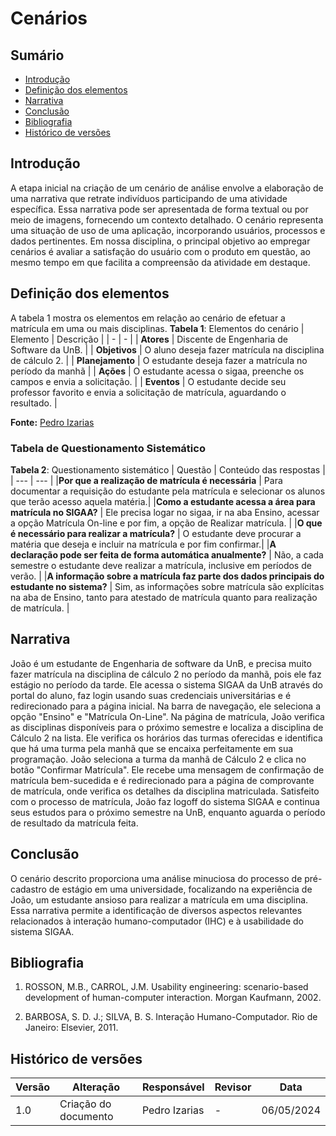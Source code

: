 # Cenários

## Sumário 
* [Introdução](#Introdução)
* [Definição dos elementos](#Definição-dos-elementos)
* [Narrativa](#Narrativa)
* [Conclusão](#Conclusão)
* [Bibliografia](#Bibliografia)
* [Histórico de versões](#Histórico-de-versões)

## Introdução

A etapa inicial na criação de um cenário de análise envolve a elaboração de uma narrativa que retrate indivíduos participando de uma 
atividade específica. Essa narrativa pode ser apresentada de forma textual ou por meio de imagens, fornecendo um contexto detalhado. 
O cenário representa uma situação de uso de uma aplicação, incorporando usuários, processos e dados pertinentes. Em nossa disciplina, 
o principal objetivo ao empregar cenários é avaliar a satisfação do usuário com o produto em questão, ao mesmo tempo em que facilita a 
compreensão da atividade em destaque.

## Definição dos elementos

A tabela 1 mostra os elementos em relação ao cenário de efetuar a matrícula em uma ou mais disciplinas.
**Tabela 1**: Elementos do cenário
| Elemento | Descrição |
| - | - | 
| **Atores** | Discente de Engenharia de Software da UnB. |
| **Objetivos** | O aluno deseja fazer matrícula na disciplina de cálculo 2. |
| **Planejamento** | O estudante deseja fazer a matrícula no período da manhã |
| **Ações** | O estudante acessa o sigaa, preenche os campos e envia a solicitação. |
| **Eventos** | O estudante decide seu professor favorito e envia a solicitação de matrícula, aguardando o resultado. |

**Fonte:** [Pedro Izarias](https://github.com/Izarias)

### Tabela de Questionamento Sistemático
**Tabela 2**: Questionamento sistemático
| Questão | Conteúdo das respostas |
| --- | --- |
|**Por que a realização de matrícula é necessária** | Para documentar a requisição do estudante pela matrícula e  selecionar os alunos que terão acesso aquela matéria.|
|**Como a estudante acessa a área para matrícula no SIGAA?** | Ele precisa logar no sigaa, ir na aba Ensino, acessar a opção Matrícula On-line e por fim, a opção de Realizar matrícula. |
|**O que é necessário para realizar a matrícula?** | O estudante deve procurar a matéria que deseja e incluir na matrícula e por fim confirmar.|
|**A declaração pode ser feita de forma automática anualmente?** | Não, a cada semestre o estudante deve realizar a matrícula, inclusive em períodos de verão. |
|**A informação sobre a matrícula faz parte dos dados principais do estudante no sistema?** | Sim, as informações sobre matrícula são explícitas na aba de Ensino, tanto  para atestado de matrícula quanto para realização de matrícula. |

## Narrativa

João é um estudante de Engenharia de software da UnB, e precisa muito fazer matrícula na disciplina de cálculo 2 no período da manhã, pois 
ele faz estágio no período da tarde. Ele acessa o sistema SIGAA da UnB através do portal do aluno, faz login usando suas credenciais universitárias 
e é redirecionado para a página inicial. Na barra de navegação, ele seleciona a opção "Ensino" e "Matrícula On-Line". Na página de matrícula, 
João verifica as disciplinas disponíveis para o próximo semestre e localiza a disciplina de Cálculo 2 na lista. 
Ele verifica os horários das turmas oferecidas e identifica que há uma turma pela manhã que se encaixa perfeitamente em sua programação. 
João seleciona a turma da manhã de Cálculo 2 e clica no botão "Confirmar Matrícula". Ele recebe uma mensagem de confirmação de matrícula 
bem-sucedida e é redirecionado para a página de comprovante de matrícula, onde verifica os detalhes da disciplina matriculada. 
Satisfeito com o processo de matrícula, João faz logoff do sistema SIGAA e continua seus estudos para o próximo semestre na UnB, enquanto aguarda
o período de resultado da matrícula feita.

## Conclusão

O cenário descrito proporciona uma análise minuciosa do processo de pré-cadastro de estágio em uma universidade, focalizando na experiência
de João, um estudante ansioso para realizar a matrícula em uma disciplina. Essa narrativa permite a identificação de diversos aspectos
relevantes relacionados à interação humano-computador (IHC) e à usabilidade do sistema SIGAA.

## Bibliografia

1. ROSSON, M.B., CARROL, J.M. Usability engineering: scenario-based development of human-computer interaction. Morgan Kaufmann, 2002.

2. BARBOSA, S. D. J.; SILVA, B. S. Interação Humano-Computador. Rio de Janeiro: Elsevier, 2011.

## Histórico de versões

| Versão | Alteração                     | Responsável    | Revisor         | Data       |
|--------|-------------------------------|----------------|---------------- |------------|
| 1.0    | Criação do documento          | Pedro Izarias | - | 06/05/2024 |
